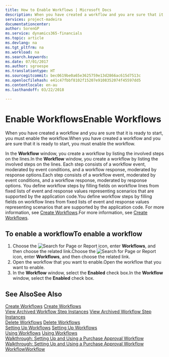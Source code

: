 ```yaml
---
title: How to Enable Workflows | Microsoft Docs
description: When you have created a workflow and you are sure that it is ready to start, you must enable the workflow.
services: project-madeira
documentationcenter: 
author: SorenGP
ms.service: dynamics365-financials
ms.topic: article
ms.devlang: na
ms.tgt_pltfrm: na
ms.workload: na
ms.search.keywords: 
ms.date: 07/01/2017
ms.author: sgroespe
ms.translationtype: HT
ms.sourcegitcommit: bec0619be0a65e3625759e13d2866ac615d7513c
ms.openlocfilehash: e41c47fbbf8102f15207e9108352074f45597dd5
ms.contentlocale: en-au
ms.lasthandoff: 03/22/2018

---
```

# <a name="enable-workflows"></a><span data-ttu-id="9b53f-103">Enable Workflows</span><span class="sxs-lookup"><span data-stu-id="9b53f-103">Enable Workflows</span></span>
<span data-ttu-id="9b53f-104">When you have created a workflow and you are sure that it is ready to start, you must enable the workflow.</span><span class="sxs-lookup"><span data-stu-id="9b53f-104">When you have created a workflow and you are sure that it is ready to start, you must enable the workflow.</span></span>  

 <span data-ttu-id="9b53f-105">In the **Workflow** window, you create a workflow by listing the involved steps on the lines.</span><span class="sxs-lookup"><span data-stu-id="9b53f-105">In the **Workflow** window, you create a workflow by listing the involved steps on the lines.</span></span> <span data-ttu-id="9b53f-106">Each step consists of a workflow event, moderated by event conditions, and a workflow response, moderated by response options.</span><span class="sxs-lookup"><span data-stu-id="9b53f-106">Each step consists of a workflow event, moderated by event conditions, and a workflow response, moderated by response options.</span></span> <span data-ttu-id="9b53f-107">You define workflow steps by filling fields on workflow lines from fixed lists of event and response values representing scenarios that are supported by the application code.</span><span class="sxs-lookup"><span data-stu-id="9b53f-107">You define workflow steps by filling fields on workflow lines from fixed lists of event and response values representing scenarios that are supported by the application code.</span></span> <span data-ttu-id="9b53f-108">For more information, see [Create Workflows](across-how-to-create-workflows.md).</span><span class="sxs-lookup"><span data-stu-id="9b53f-108">For more information, see [Create Workflows](across-how-to-create-workflows.md).</span></span>  

## <a name="to-enable-a-workflow"></a><span data-ttu-id="9b53f-109">To enable a workflow</span><span class="sxs-lookup"><span data-stu-id="9b53f-109">To enable a workflow</span></span>  
1.  <span data-ttu-id="9b53f-110">Choose the ![Search for Page or Report](media/ui-search/search_small.png "Search for Page or Report icon") icon, enter **Workflows**, and then choose the related link.</span><span class="sxs-lookup"><span data-stu-id="9b53f-110">Choose the ![Search for Page or Report](media/ui-search/search_small.png "Search for Page or Report icon") icon, enter **Workflows**, and then choose the related link.</span></span>  
2.  <span data-ttu-id="9b53f-111">Open the workflow that you want to enable.</span><span class="sxs-lookup"><span data-stu-id="9b53f-111">Open the workflow that you want to enable.</span></span>  
3.  <span data-ttu-id="9b53f-112">In the **Workflow** window, select the **Enabled** check box.</span><span class="sxs-lookup"><span data-stu-id="9b53f-112">In the **Workflow** window, select the **Enabled** check box.</span></span>  

## <a name="see-also"></a><span data-ttu-id="9b53f-113">See Also</span><span class="sxs-lookup"><span data-stu-id="9b53f-113">See Also</span></span>  
 <span data-ttu-id="9b53f-114">[Create Workflows](across-how-to-create-workflows.md) </span><span class="sxs-lookup"><span data-stu-id="9b53f-114">[Create Workflows](across-how-to-create-workflows.md) </span></span>  
 <span data-ttu-id="9b53f-115">[View Archived Workflow Step Instances](across-how-to-view-archived-workflow-step-instances.md) </span><span class="sxs-lookup"><span data-stu-id="9b53f-115">[View Archived Workflow Step Instances](across-how-to-view-archived-workflow-step-instances.md) </span></span>  
 <span data-ttu-id="9b53f-116">[Delete Workflows](across-how-to-delete-workflows.md) </span><span class="sxs-lookup"><span data-stu-id="9b53f-116">[Delete Workflows](across-how-to-delete-workflows.md) </span></span>  
 <span data-ttu-id="9b53f-117">[Setting Up Workflows](across-set-up-workflows.md) </span><span class="sxs-lookup"><span data-stu-id="9b53f-117">[Setting Up Workflows](across-set-up-workflows.md) </span></span>  
 <span data-ttu-id="9b53f-118">[Using Workflows](across-use-workflows.md) </span><span class="sxs-lookup"><span data-stu-id="9b53f-118">[Using Workflows](across-use-workflows.md) </span></span>  
 <span data-ttu-id="9b53f-119">[Walkthrough: Setting Up and Using a Purchase Approval Workflow](walkthrough-setting-up-and-using-a-purchase-approval-workflow.md) </span><span class="sxs-lookup"><span data-stu-id="9b53f-119">[Walkthrough: Setting Up and Using a Purchase Approval Workflow](walkthrough-setting-up-and-using-a-purchase-approval-workflow.md) </span></span>  
 [<span data-ttu-id="9b53f-120">Workflow</span><span class="sxs-lookup"><span data-stu-id="9b53f-120">Workflow</span></span>](across-workflow.md)   

